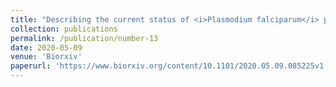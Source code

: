 ```yaml
---
title: "Describing the current status of <i>Plasmodium falciparum</i> population structure and drug resistance within mainland Tanzania using molecular inversion probes"
collection: publications
permalink: /publication/number-13
date: 2020-05-09
venue: 'Biorxiv'
paperurl: 'https://www.biorxiv.org/content/10.1101/2020.05.09.085225v1'
---
```

